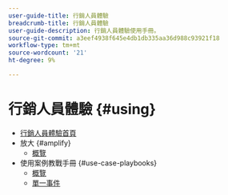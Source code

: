 ```yaml
---
user-guide-title: 行銷人員體驗
breadcrumb-title: 行銷人員體驗
user-guide-description: 行銷人員體驗使用手冊。
source-git-commit: a3eef4938f645e4db1db335aa36d988c93921f18
workflow-type: tm+mt
source-wordcount: '21'
ht-degree: 9%

---
```



# 行銷人員體驗 {#using}

+ [行銷人員體驗首頁](home.md)
+ 放大 {#amplify}
   + [概覽](amplify/overview.md)
+ 使用案例教戰手冊 {#use-case-playbooks}
   + [概覽](use-case-playbooks/overview.md)
   + [單一事件](use-case-playbooks/unitary-event.md)
